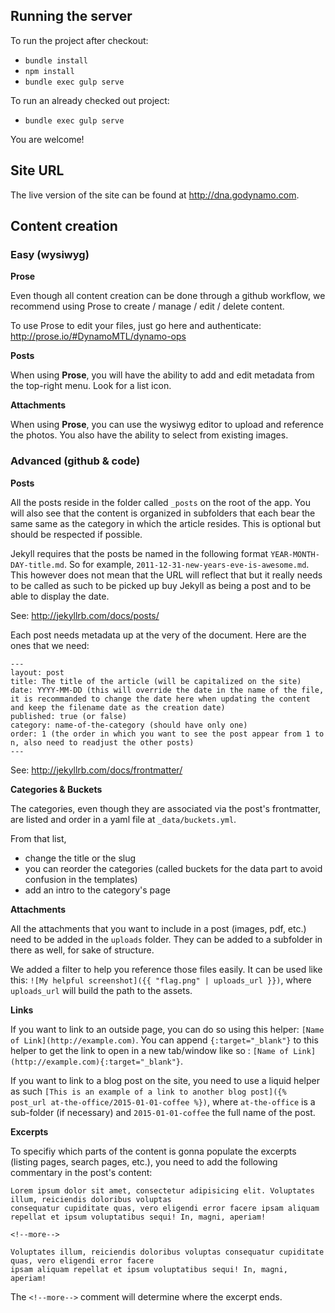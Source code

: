 ## Running the server

To run the project after checkout:
- `bundle install`
- `npm install`
- `bundle exec gulp serve`

To run an already checked out project:
- `bundle exec gulp serve`

You are welcome!

## Site URL

The live version of the site can be found at http://dna.godynamo.com.

## Content creation

### Easy (wysiwyg)

**Prose**

Even though all content creation can be done through a github workflow, we recommend using Prose to create / manage / edit / delete content.

To use Prose to edit your files, just go here and authenticate: http://prose.io/#DynamoMTL/dynamo-ops


**Posts**

When using **Prose**, you will have the ability to add and edit metadata from the top-right menu. Look for a list icon.


**Attachments**

When using **Prose**, you can use the wysiwyg editor to upload and reference the photos. You also have the ability to select from existing images.


### Advanced (github & code)

**Posts**

All the posts reside in the folder called `_posts` on the root of the app. You will also see that the content is organized in subfolders that each bear the same same as the category in which the article resides. This is optional but should be respected if possible.

Jekyll requires that the posts be named in the following format `YEAR-MONTH-DAY-title.md`. So for example, `2011-12-31-new-years-eve-is-awesome.md`. This however does not mean that the URL will reflect that but it really needs to be called as such to be picked up buy Jekyll as being a post and to be able to display the date.

See: http://jekyllrb.com/docs/posts/

Each post needs metadata up at the very of the document. Here are the ones that we need:

```
---
layout: post
title: The title of the article (will be capitalized on the site)
date: YYYY-MM-DD (this will override the date in the name of the file, it is recommanded to change the date here when updating the content and keep the filename date as the creation date)
published: true (or false)
category: name-of-the-category (should have only one)
order: 1 (the order in which you want to see the post appear from 1 to n, also need to readjust the other posts)
---
```

See: http://jekyllrb.com/docs/frontmatter/


**Categories & Buckets**

The categories, even though they are associated via the post's frontmatter, are listed and order in a yaml file at `_data/buckets.yml`.

From that list,

* change the title or the slug
* you can reorder the categories (called buckets for the data part to avoid confusion in the templates)
* add an intro to the category's page


**Attachments**

All the attachments that you want to include in a post (images, pdf, etc.) need to be added in the `uploads` folder. They can be added to a subfolder in there as well, for sake of structure.

We added a filter to help you reference those files easily. It can be used like this: `![My helpful screenshot]({{ "flag.png" | uploads_url }})`, where `uploads_url` will build the path to the assets.


**Links**

If you want to link to an outside page, you can do so using this helper: `[Name of Link](http://example.com)`. You can append `{:target="_blank"}` to this helper to get the link to open in a new tab/window like so : `[Name of Link](http://example.com){:target="_blank"}`.

If you want to link to a blog post on the site, you need to use a liquid helper as such `[This is an example of a link to another blog post]({% post_url at-the-office/2015-01-01-coffee %})`, where `at-the-office` is a sub-folder (if necessary) and `2015-01-01-coffee` the full name of the post.


**Excerpts**

To specifiy which parts of the content is gonna populate the excerpts (listing pages, search pages, etc.), you need to add the following commentary in the post's content:

```
Lorem ipsum dolor sit amet, consectetur adipisicing elit. Voluptates illum, reiciendis doloribus voluptas
consequatur cupiditate quas, vero eligendi error facere ipsam aliquam repellat et ipsum voluptatibus sequi! In, magni, aperiam!

<!--more-->

Voluptates illum, reiciendis doloribus voluptas consequatur cupiditate quas, vero eligendi error facere
ipsam aliquam repellat et ipsum voluptatibus sequi! In, magni, aperiam!
```

The `<!--more-->` comment will determine where the excerpt ends.
